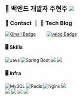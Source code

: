 ## 🌈 백엔드 개발자 주현주 <a href="https://hits.seeyoufarm.com"><img src="https://hits.seeyoufarm.com/api/count/incr/badge.svg?url=https%3A%2F%2Fgithub.com%2FChaeeunm&count_bg=%23FFB847&title_bg=%23FFB847&icon=iconify.svg&icon_color=%23E7E7E7&title=hits&edge_flat=false"/></a>

<!--
**Joo614/Joo614** is a ✨ _special_ ✨ repository because its `README.md` (this file) appears on your GitHub profile.

Here are some ideas to get you started:

- 🔭 I’m currently working on ...
- 🌱 I’m currently learning ...
- 👯 I’m looking to collaborate on ...
- 🤔 I’m looking for help with ...
- 💬 Ask me about ...
- 📫 How to reach me: ...
- 😄 Pronouns: ...
- ⚡ Fun fact: ...
-->

[//]: # ([![Anurag's github stats]&#40;https://github-readme-stats.vercel.app/api?username=Joo614&show_icons=true&theme={theme}&#41;]&#40;https://github.com/Joo614/github-readme-stats&#41;)

[//]: # (![Top Langs]&#40;https://github-readme-stats.vercel.app/api/top-langs/?username=Joo614&layout=compact&#41;)

[//]: # ([![Solved.ac Profile]&#40;http://mazassumnida.wtf/api/v2/generate_badge?boj=wnguswn7&#41;]&#40;https://solved.ac/wnguswn7/&#41;)

### <span style="font-size: 18px;">📱 **Contact**</span> &nbsp; | &nbsp; <span style="font-size: 18px;">📝 **Tech Blog**</span>

[![Gmail Badge](https://img.shields.io/badge/GMail-FFFACD?style=for-the-badge&logo=gmail)](mailto:57wnguswn57@gmail.com)&nbsp;&nbsp;&nbsp;&nbsp;&nbsp;&nbsp;&nbsp;&nbsp;
[![velog Badge](https://img.shields.io/badge/Tech%20Blog-86c6f4?style=for-the-badge&logo=velog&logoColor=blue)](https://velog.io/@wnguswn7/posts)
<br>

[//]: # (### 📱 **Contact**)
[//]: # ([![Gmail Badge]&#40;https://img.shields.io/badge/GMail-FFFACD?style=for-the-badge&logo=gmail&#41;]&#40;mailto:57wnguswn57@gmail.com&#41;)

[//]: # (### 📝 **Tech Blog**)
[//]: # ( [![velog Badge]&#40;https://img.shields.io/badge/Tech%20Blog-86c6f4?style=for-the-badge&logo=velog&logoColor=blue&#41;]&#40;https://velog.io/@wnguswn7/posts&#41;)

### 🖥️ **Skills**
![Java](https://img.shields.io/badge/java-007396?style=for-the-badge&logo=java&logoColor=white)
![Spring Boot](https://img.shields.io/badge/springboot-6DB33F?style=for-the-badge&logo=springboot&logoColor=white) <img src="https://img.shields.io/badge/Spring Data JPA-6DB33F?style=for-the-badge&logo=Spring&logoColor=white"> <img src="https://img.shields.io/badge/Spring Security-6DB33F?style=for-the-badge&logo=Spring Security&logoColor=white">
<br>

### 🖥️ **Infra**
![MySQL](https://img.shields.io/badge/mysql-4479A1?style=for-the-badge&logo=mysql&logoColor=white)
![Redis](https://img.shields.io/badge/Redis-DC382D?style=for-the-badge&logo=Redis&logoColor=white)
![Nginx](https://img.shields.io/badge/nginx-009639?style=for-the-badge&logo=nginx&logoColor=white) <img src="https://img.shields.io/badge/Route 53-5A29E4?style=for-the-badge&logo=Route 53&logoColor=white">
<br>
<img src="https://img.shields.io/badge/amazon aws-232F3E?style=for-the-badge&logo=amazonaws&logoColor=white"> <img src="https://img.shields.io/badge/AWS S3-569A31?style=for-the-badge&logo=Amazon S3&logoColor=white"> <img src="https://img.shields.io/badge/AWS EC2-FF9900?style=for-the-badge&logo=Amazon EC2&logoColor=white"> <img src="https://img.shields.io/badge/AWS RDS-527FFF?style=for-the-badge&logo=Amazon RDS&logoColor=white">